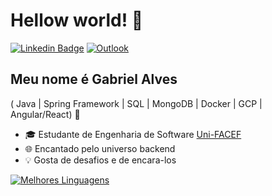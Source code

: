 
<h1>Hellow world! 👋</h1>

[![Linkedin Badge](https://img.shields.io/badge/-LinkedIn-6633cc?style=flat-square&logo=Linkedin&logoColor=white&link=https://www.linkedin.com/in/fernanda-kipper-5958a61a9/)](https://www.linkedin.com/in/gabriel-alves-895a61238/)
[![Outlook](![Outlook](https://img.shields.io/badge/Microsoft_Outlook-0078D4?style=for-the-badge&logo=microsoft-outlook&logoColor=white))](mailto:gabrieldamasceno881@outlook.com)


## Meu nome é Gabriel Alves
( Java | Spring Framework | SQL | MongoDB | Docker | GCP | Angular/React) 🚀
- 🎓 Estudante de Engenharia de Software [Uni-FACEF](https://www.unifacef.com.br/)
- 🌐 Encantado pelo universo backend
- 💡 Gosta de desafios e de encara-los

<div align="left">
  
[![Melhores Linguagens](https://github-readme-stats.vercel.app/api/top-langs/?username=devalvesg&theme=tokyonight)](https://github.com/anuraghazra/github-readme-stats)
  
 </div>


